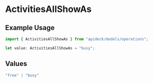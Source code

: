 # ActivitiesAllShowAs

## Example Usage

```typescript
import { ActivitiesAllShowAs } from "apideck/models/operations";

let value: ActivitiesAllShowAs = "busy";
```

## Values

```typescript
"free" | "busy"
```
